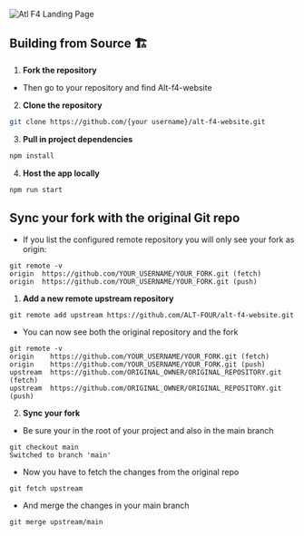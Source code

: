 ![Atl F4 Landing Page](https://github.com/ALT-FOUR/alt-f4-website/blob/main/src/assets/img/Landing-Page.png)

## Building from Source 🏗️
1. **Fork the repository**

- Then go to your repository and find Alt-f4-website

2. **Clone the repository**

```bash
git clone https://github.com/{your username}/alt-f4-website.git
```

3. **Pull in project dependencies**

```bash
npm install
```

4. **Host the app locally**

```bash
npm run start
```

## Sync your fork with the original Git repo
- If you list the configured remote repository you will only see your fork as origin:
```
git remote -v
origin  https://github.com/YOUR_USERNAME/YOUR_FORK.git (fetch)
origin  https://github.com/YOUR_USERNAME/YOUR_FORK.git (push)
```
1. **Add a new remote upstream repository**
```
git remote add upstream https://github.com/ALT-FOUR/alt-f4-website.git
```
- You can now see both the original repository and the fork
```
git remote -v
origin    https://github.com/YOUR_USERNAME/YOUR_FORK.git (fetch)
origin    https://github.com/YOUR_USERNAME/YOUR_FORK.git (push)
upstream  https://github.com/ORIGINAL_OWNER/ORIGINAL_REPOSITORY.git (fetch)
upstream  https://github.com/ORIGINAL_OWNER/ORIGINAL_REPOSITORY.git (push)
```
2. **Sync your fork**
- Be sure your in the root of your project and also in the main branch
```
git checkout main
Switched to branch 'main'
```
- Now you have to fetch the changes from the original repo
```
git fetch upstream
```
- And merge the changes in your main branch
```
git merge upstream/main
```







